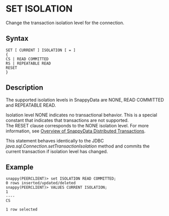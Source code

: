 # SET ISOLATION

Change the transaction isolation level for the connection.

## Syntax

``` pre
SET [ CURRENT ] ISOLATION [ = ]
{ 
CS | READ COMMITTED
RS | REPEATABLE READ
RESET
}
```

<a id="set-isolation-description"></a>
## Description

The supported isolation levels in SnappyData are NONE, READ COMMITTED and REPEATABLE READ.

Isolation level NONE indicates no transactional behavior. This is a special constant that indicates that transactions are not supported. </br>
The RESET clause corresponds to the NONE isolation level. For more information, see [Overview of SnappyData Distributed Transactions](../../consistency/using_transactions_row.md).

This statement behaves identically to the JDBC *java.sql.Connection.setTransactionIsolation* method and commits the current transaction if isolation level has changed.

Example
-------

``` pre
snappy(PEERCLIENT)> set ISOLATION READ COMMITTED;
0 rows inserted/updated/deleted
snappy(PEERCLIENT)> VALUES CURRENT ISOLATION;
1
----
CS

1 row selected
```


